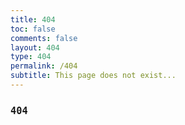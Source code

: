 ```yaml
---
title: 404
toc: false
comments: false
layout: 404
type: 404
permalink: /404
subtitle: This page does not exist...
---
```


<h1 id="404" style="bottom:50%;left:50%;font-size:large;"><code>404</code></h1>


